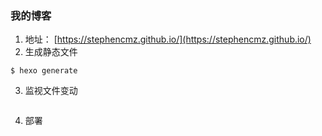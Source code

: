 ### 我的博客

1. 地址： [https://stephencmz.github.io/](https://stephencmz.github.io/)
2. 生成静态文件
```
$ hexo generate
```
3. 监视文件变动
```
```
4. 部署
```
```